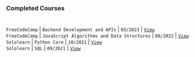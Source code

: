 ### Completed Courses
#

`FreeCodeCamp` | `Backend Development and APIs` | `03/2023` | [`View`](https://www.freecodecamp.org/certification/kentlouisetonino/back-end-development-and-apis) <br />
`FreeCodeCamp` | `JavaScript Algorithms and Data Structures` | `08/2022` | [`View`](https://www.freecodecamp.org/certification/kentlouisetonino/javascript-algorithms-and-data-structures) <br />
`Sololearn` | `Python Core` | `10/2021` | [`View`](https://www.sololearn.com/en/certificates/CT-UOJ7MU3L) <br />
`Sololearn` | `SQL` | `09/2021` | [`View`](https://www.sololearn.com/en/certificates/CT-OYPTHJVE)
